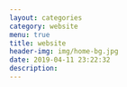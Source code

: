 ```yaml
---
layout: categories
category: website
menu: true
title: website
header-img: img/home-bg.jpg
date: 2019-04-11 23:22:32
description:
---
```

